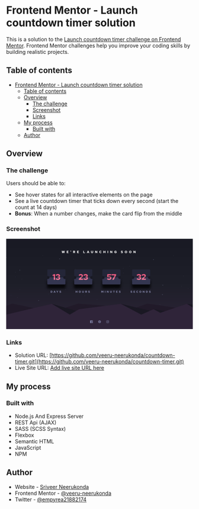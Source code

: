 # Frontend Mentor - Launch countdown timer solution

This is a solution to the [Launch countdown timer challenge on Frontend Mentor](https://www.frontendmentor.io/challenges/launch-countdown-timer-N0XkGfyz-). Frontend Mentor challenges help you improve your coding skills by building realistic projects.

## Table of contents

- [Frontend Mentor - Launch countdown timer solution](#frontend-mentor---launch-countdown-timer-solution)
  - [Table of contents](#table-of-contents)
  - [Overview](#overview)
    - [The challenge](#the-challenge)
    - [Screenshot](#screenshot)
    - [Links](#links)
  - [My process](#my-process)
    - [Built with](#built-with)
  - [Author](#author)

## Overview

### The challenge

Users should be able to:

- See hover states for all interactive elements on the page
- See a live countdown timer that ticks down every second (start the count at 14 days)
- **Bonus**: When a number changes, make the card flip from the middle

### Screenshot

![website screenshot](./website-screenshot.png)

### Links

- Solution URL: [https://github.com/veeru-neerukonda/countdown-timer.git](https://github.com/veeru-neerukonda/countdown-timer.git)
- Live Site URL: [Add live site URL here](https://your-live-site-url.com)

## My process

### Built with

- Node.js And Express Server
- REST Api (AJAX)
- SASS (SCSS Syntax)
- Flexbox
- Semantic HTML
- JavaScript
- NPM

## Author

- Website - [Sriveer Neerukonda](https://veeru-portfolio.netlify.app/)
- Frontend Mentor - [@veeru-neerukonda](https://www.frontendmentor.io/profile/veeru-neerukonda)
- Twitter - [@empyrea21882174](https://twitter.com/empyrea21882174)